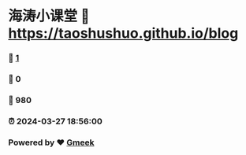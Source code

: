# 海涛小课堂 :link: https://taoshushuo.github.io/blog 
### :page_facing_up: [1](https://taoshushuo.github.io/blog/tag.html) 
### :speech_balloon: 0 
### :hibiscus: 980 
### :alarm_clock: 2024-03-27 18:56:00 
### Powered by :heart: [Gmeek](https://github.com/Meekdai/Gmeek)
